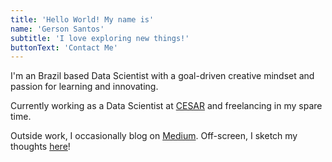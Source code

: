 ```yaml
---
title: 'Hello World! My name is'
name: 'Gerson Santos'
subtitle: 'I love exploring new things!'
buttonText: 'Contact Me'
---
```


I'm an Brazil based Data Scientist with a goal-driven creative mindset and passion for learning and innovating.

Currently working as a Data Scientist at [CESAR](https://www.cesar.org.br/) and freelancing in my spare time.

Outside work, I occasionally blog on [Medium](https://medium.com/@gersonrsantos). Off-screen, I sketch my thoughts [here](https://www.twitch.tv/gersonrs)!
